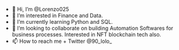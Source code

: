 - 👋 Hi, I’m @Lorenzo025
- 👀 I’m interested in Finance and Data. 
- 🌱 I’m currently learning Python and SQL.
- 💞️ I’m looking to collaborate on building Automation Softwares for business processes. Interested in NFT blockchain tech also. 
- 📫 How to reach me + Twitter @90_lolo_

<!---
Lorenzo025/Lorenzo025 is a ✨ special ✨ repository because its `README.md` (this file) appears on your GitHub profile.
You can click the Preview link to take a look at your changes.
--->
